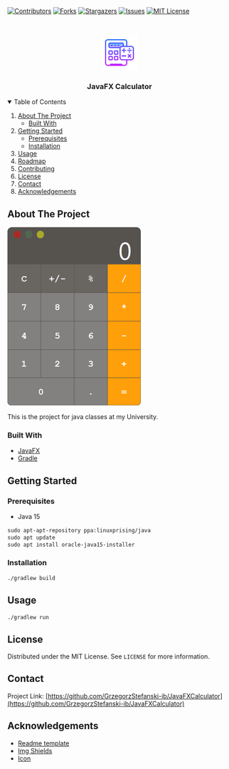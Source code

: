 
[![Contributors][contributors-shield]][contributors-url]
[![Forks][forks-shield]][forks-url]
[![Stargazers][stars-shield]][stars-url]
[![Issues][issues-shield]][issues-url]
[![MIT License][license-shield]][license-url]



<!-- PROJECT LOGO -->
<br />
<p align="center">
  <a href="https://github.com/GrzegorzStefanski-ib/JavaFXCalculator">
    <img src="images/icon.svg" alt="Icon" width="80" height="80">
  </a>

  <h3 align="center">JavaFX Calculator</h3>

</p>



<!-- TABLE OF CONTENTS -->
<details open="open">
  <summary>Table of Contents</summary>
  <ol>
    <li>
      <a href="#about-the-project">About The Project</a>
      <ul>
        <li><a href="#built-with">Built With</a></li>
      </ul>
    </li>
    <li>
      <a href="#getting-started">Getting Started</a>
      <ul>
        <li><a href="#prerequisites">Prerequisites</a></li>
        <li><a href="#installation">Installation</a></li>
      </ul>
    </li>
    <li><a href="#usage">Usage</a></li>
    <li><a href="#roadmap">Roadmap</a></li>
    <li><a href="#contributing">Contributing</a></li>
    <li><a href="#license">License</a></li>
    <li><a href="#contact">Contact</a></li>
    <li><a href="#acknowledgements">Acknowledgements</a></li>
  </ol>
</details>



<!-- ABOUT THE PROJECT -->
## About The Project

![Product Name Screen Shot][product-screenshot]

This is the project for java classes at my University.

### Built With

* [JavaFX](https://openjfx.io/)
* [Gradle](https://gradle.org/)



<!-- GETTING STARTED -->
## Getting Started


### Prerequisites

* Java 15

``` 
sudo apt-apt-repository ppa:linuxprising/java
sudo apt update
sudo apt install oracle-java15-installer
```

### Installation

```
./gradlew build
```

<!-- USAGE EXAMPLES -->
## Usage

```
./gradlew run
```

<!-- LICENSE -->
## License

Distributed under the MIT License. See `LICENSE` for more information.



<!-- CONTACT -->
## Contact

Project Link: [https://github.com/GrzegorzStefanski-ib/JavaFXCalculator](https://github.com/GrzegorzStefanski-ib/JavaFXCalculator)



<!-- ACKNOWLEDGEMENTS -->
## Acknowledgements
* [Readme template](https://github.com/othneildrew/Best-README-Template)
* [Img Shields](https://shields.io)
* [Icon](https://visualpharm.com/free-icons/calculator-595b40b65ba036ed117d433f)


<!-- MARKDOWN LINKS & IMAGES -->
<!-- https://www.markdownguide.org/basic-syntax/#reference-style-links -->
[contributors-shield]: https://img.shields.io/github/contributors/GrzegorzStefanski-ib/JavaFXCalculator.svg
[contributors-url]: https://github.com/GrzegorzStefanski-ib/JavaFXCalculator/graphs/contributors
[forks-shield]: https://img.shields.io/github/forks/GrzegorzStefanski-ib/JavaFXCalculator.svg
[forks-url]: https://github.com/GrzegorzStefanski-ib/JavaFXCalculator/network/members
[stars-shield]: https://img.shields.io/github/stars/GrzegorzStefanski-ib/JavaFXCalculator.svg
[stars-url]: https://github.com/GrzegorzStefanski-ib/JavaFXCalculator/stargazers
[issues-shield]: https://img.shields.io/github/issues/GrzegorzStefanski-ib/JavaFXCalculator.svg
[issues-url]: https://github.com/GrzegorzStefanski-ib/JavaFXCalculator/issues
[license-shield]: https://img.shields.io/github/license/GrzegorzStefanski-ib/JavaFXCalculator.svg
[license-url]: https://github.com/GrzegorzStefanski-ib/JavaFXCalculator/blob/master/LICENSE
[product-screenshot]: images/product.png
